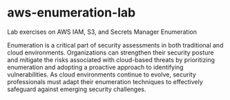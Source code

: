 # aws-enumeration-lab
Lab exercises on AWS IAM, S3, and Secrets Manager Enumeration

Enumeration is a critical part of security assessments in both traditional and cloud environments. Organizations can strengthen their security posture and mitigate the risks associated with cloud-based threats by prioritizing enumeration and adopting a proactive approach to identifying vulnerabilities. As cloud environments continue to evolve, security professionals must adapt their enumeration techniques to effectively safeguard against emerging security challenges.
